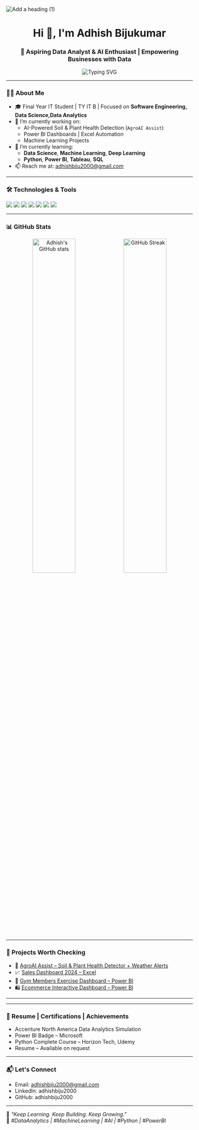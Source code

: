 ![Add a heading (1)](https://github.com/user-attachments/assets/f3865bb2-107c-412a-b6cb-2ba06cc7130b)


<h1 align="center">Hi 👋, I'm Adhish Bijukumar</h1>
<h3 align="center">🚀 Aspiring Data Analyst & AI Enthusiast | Empowering Businesses with Data</h3>

<p align="center">
  <img src="https://readme-typing-svg.herokuapp.com?font=Fira+Code&weight=500&pause=1000&color=00C47D&center=true&vCenter=true&width=435&lines=Turning+Data+into+Decisions!;Data+Analytics+%7C+AI+%7C+Python+%7C+Visualization;Always+Learning+%F0%9F%93%9A+Always+Building+%F0%9F%9A%80" alt="Typing SVG" />
</p>

---

### 👨‍💻 About Me

- 🎓 Final Year IT Student | TY IT B | Focused on **Software Engineering, Data Science,Data Analytics**
- 🔭 I’m currently working on:
  - AI-Powered Soil & Plant Health Detection (`AgroAI Assist`)
  - Power BI Dashboards | Excel Automation
  - Machine Learning Projects
- 🌱 I’m currently learning:
  - **Data Science**, **Machine Learning**, **Deep Learning**
  - **Python**, **Power BI**, **Tableau**, **SQL**
- 📫 Reach me at: [adhishbiju2000@gmail.com](mailto:adhishbiju2000@gmail.com)

---

### 🛠️ Technologies & Tools

<p align="left">
  <img src="https://img.shields.io/badge/Python-3670A0?style=for-the-badge&logo=python&logoColor=ffdd54"/>
  <img src="https://img.shields.io/badge/Power%20BI-F2C811?style=for-the-badge&logo=powerbi&logoColor=000"/>
  <img src="https://img.shields.io/badge/SQL-4479A1?style=for-the-badge&logo=postgresql&logoColor=white"/>
  <img src="https://img.shields.io/badge/Microsoft%20Excel-217346?style=for-the-badge&logo=microsoftexcel&logoColor=white"/>
  <img src="https://img.shields.io/badge/Tableau-E97627?style=for-the-badge&logo=tableau&logoColor=white"/>
  <img src="https://img.shields.io/badge/HTML5-E34F26?style=for-the-badge&logo=html5&logoColor=white"/>
  <img src="https://img.shields.io/badge/C%20Programming-00599C?style=for-the-badge&logo=c&logoColor=white"/>
</p>

---

### 📊 GitHub Stats

<p align="center">
  <img src="https://github-readme-stats.vercel.app/api?username=adhishbiju2000&show_icons=true&theme=radical" alt="Adhish's GitHub stats" width="48%"/>
  <img src="https://github-readme-streak-stats.herokuapp.com?user=adhishbiju2000&theme=radical&date_format=M%20j%5B%2C%20Y%5D" alt="GitHub Streak" width="48%"/>
</p>

---

### 🧠 Projects Worth Checking

- 🔬 [AgroAI Assist – Soil & Plant Health Detector + Weather Alerts](https://github.com/adhishbiju2000/AgroAI-Assist)
- 📈 [Sales Dashboard 2024 – Excel](https://github.com/adhishbiju2000/SalesDashboard2024)
- 💪 [Gym Members Exercise Dashboard – Power BI](https://github.com/adhishbiju2000/GymDashboard)
- 🛍️ [Ecommerce Interactive Dashboard – Power BI](https://github.com/adhishbiju2000/EcommerceDashboard)

---

---

### 💼 Resume | Certifications | Achievements

- Accenture North America Data Analytics Simulation  
- Power BI Badge – Microsoft  
- Python Complete Course – Horizon Tech, Udemy  
- Resume – Available on request

---

### 📬 Let's Connect

- Email: adhishbiju2000@gmail.com  
- LinkedIn: adhishbiju2000  
- GitHub: adhishbiju2000  

---

🔄 *“Keep Learning. Keep Building. Keep Growing.”*  
🧠 *#DataAnalytics | #MachineLearning | #AI | #Python | #PowerBI*
